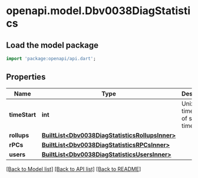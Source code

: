 # openapi.model.Dbv0038DiagStatistics

## Load the model package
```dart
import 'package:openapi/api.dart';
```

## Properties
Name | Type | Description | Notes
------------ | ------------- | ------------- | -------------
**timeStart** | **int** | Unix timestamp of start time | [optional] 
**rollups** | [**BuiltList&lt;Dbv0038DiagStatisticsRollupsInner&gt;**](Dbv0038DiagStatisticsRollupsInner.md) |  | [optional] 
**rPCs** | [**BuiltList&lt;Dbv0038DiagStatisticsRPCsInner&gt;**](Dbv0038DiagStatisticsRPCsInner.md) |  | [optional] 
**users** | [**BuiltList&lt;Dbv0038DiagStatisticsUsersInner&gt;**](Dbv0038DiagStatisticsUsersInner.md) |  | [optional] 

[[Back to Model list]](../README.md#documentation-for-models) [[Back to API list]](../README.md#documentation-for-api-endpoints) [[Back to README]](../README.md)


